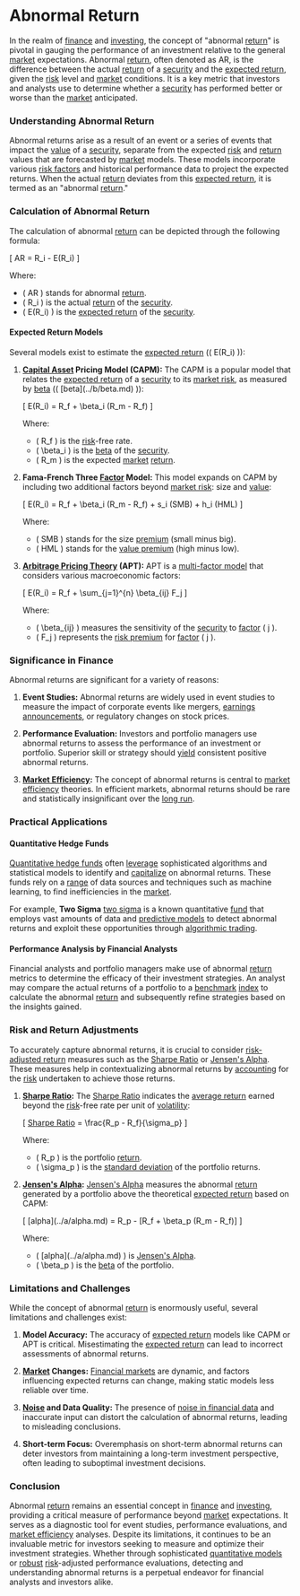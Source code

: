 # Abnormal Return

In the realm of [finance](../f/finance.md) and [investing](../i/investing.md), the concept of "abnormal [return](../r/return.md)" is pivotal in gauging the performance of an investment relative to the general [market](../m/market.md) expectations. Abnormal [return](../r/return.md), often denoted as AR, is the difference between the actual [return](../r/return.md) of a [security](../s/security.md) and the [expected return](../e/expected_return.md), given the [risk](../r/risk.md) level and [market](../m/market.md) conditions. It is a key metric that investors and analysts use to determine whether a [security](../s/security.md) has performed better or worse than the [market](../m/market.md) anticipated.

### Understanding Abnormal Return

Abnormal returns arise as a result of an event or a series of events that impact the [value](../v/value.md) of a [security](../s/security.md), separate from the expected [risk](../r/risk.md) and [return](../r/return.md) values that are forecasted by [market](../m/market.md) models. These models incorporate various [risk factors](../r/risk_factors_in_trading.md) and historical performance data to project the expected returns. When the actual [return](../r/return.md) deviates from this [expected return](../e/expected_return.md), it is termed as an "abnormal [return](../r/return.md)."

### Calculation of Abnormal Return

The calculation of abnormal [return](../r/return.md) can be depicted through the following formula:

\[ AR = R_i - E(R_i) \]

Where:
- \( AR \) stands for abnormal [return](../r/return.md).
- \( R_i \) is the actual [return](../r/return.md) of the [security](../s/security.md).
- \( E(R_i) \) is the [expected return](../e/expected_return.md) of the [security](../s/security.md).

#### Expected Return Models

Several models exist to estimate the [expected return](../e/expected_return.md) (\( E(R_i) \)):

1. **[Capital Asset](../c/capital_asset.md) Pricing Model (CAPM):**
   The CAPM is a popular model that relates the [expected return](../e/expected_return.md) of a [security](../s/security.md) to its [market risk](../m/market_risk.md), as measured by [beta](../b/beta.md) (\( \[beta](../b/beta.md) \)):

   \[ E(R_i) = R_f + \beta_i (R_m - R_f) \]

   Where:
   - \( R_f \) is the [risk](../r/risk.md)-free rate.
   - \( \beta_i \) is the [beta](../b/beta.md) of the [security](../s/security.md).
   - \( R_m \) is the expected [market](../m/market.md) [return](../r/return.md).

2. **Fama-French Three [Factor](../f/factor.md) Model:**
   This model expands on CAPM by including two additional factors beyond [market risk](../m/market_risk.md): size and [value](../v/value.md):

   \[ E(R_i) = R_f + \beta_i (R_m - R_f) + s_i (SMB) + h_i (HML) \]

   Where:
   - \( SMB \) stands for the size [premium](../p/premium.md) (small minus big).
   - \( HML \) stands for the [value premium](../v/value_premium.md) (high minus low).

3. **[Arbitrage Pricing Theory](../a/arbitrage_pricing_theory.md) (APT):**
   APT is a [multi-factor model](../m/multi-factor_model.md) that considers various macroeconomic factors:

   \[ E(R_i) = R_f + \sum_{j=1}^{n} \beta_{ij} F_j \]

   Where:
   - \( \beta_{ij} \) measures the sensitivity of the [security](../s/security.md) to [factor](../f/factor.md) \( j \).
   - \( F_j \) represents the [risk premium](../r/risk_premium.md) for [factor](../f/factor.md) \( j \).

### Significance in Finance

Abnormal returns are significant for a variety of reasons:

1. **Event Studies:**
   Abnormal returns are widely used in event studies to measure the impact of corporate events like mergers, [earnings announcements](../e/earnings_announcements.md), or regulatory changes on stock prices.

2. **Performance Evaluation:**
   Investors and portfolio managers use abnormal returns to assess the performance of an investment or portfolio. Superior skill or strategy should [yield](../y/yield.md) consistent positive abnormal returns.

3. **[Market Efficiency](../m/market_efficiency.md):**
   The concept of abnormal returns is central to [market efficiency](../m/market_efficiency.md) theories. In efficient markets, abnormal returns should be rare and statistically insignificant over the [long run](../l/long_run.md).

### Practical Applications

#### Quantitative Hedge Funds

[Quantitative hedge funds](../q/quantitative_hedge_funds.md) often [leverage](../l/leverage.md) sophisticated algorithms and statistical models to identify and [capitalize](../c/capitalize.md) on abnormal returns. These funds rely on a [range](../r/range.md) of data sources and techniques such as machine learning, to find inefficiencies in the [market](../m/market.md).

For example, **Two Sigma** [two sigma](https://www.twosigma.com/) is a known quantitative [fund](../f/fund.md) that employs vast amounts of data and [predictive models](../p/predictive_models_in_trading.md) to detect abnormal returns and exploit these opportunities through [algorithmic trading](../a/accountability.md).

#### Performance Analysis by Financial Analysts

Financial analysts and portfolio managers make use of abnormal [return](../r/return.md) metrics to determine the efficacy of their investment strategies. An analyst may compare the actual returns of a portfolio to a [benchmark](../b/benchmark.md) [index](../i/index_instrument.md) to calculate the abnormal [return](../r/return.md) and subsequently refine strategies based on the insights gained.

### Risk and Return Adjustments

To accurately capture abnormal returns, it is crucial to consider [risk-adjusted return](../r/risk-adjusted_return.md) measures such as the [Sharpe Ratio](../s/sharpe_ratio.md) or [Jensen's Alpha](../j/jensen's_alpha.md). These measures help in contextualizing abnormal returns by [accounting](../a/accounting.md) for the [risk](../r/risk.md) undertaken to achieve those returns.

1. **[Sharpe Ratio](../s/sharpe_ratio.md):**
   The [Sharpe Ratio](../s/sharpe_ratio.md) indicates the [average return](../a/average_return.md) earned beyond the [risk](../r/risk.md)-free rate per unit of [volatility](../v/volatility.md):

   \[ [Sharpe Ratio](../s/sharpe_ratio.md) = \frac{R_p - R_f}{\sigma_p} \]

   Where:
   - \( R_p \) is the portfolio [return](../r/return.md).
   - \( \sigma_p \) is the [standard deviation](../s/standard_deviation.md) of the portfolio returns.

2. **[Jensen's Alpha](../j/jensen's_alpha.md):**
   [Jensen's Alpha](../j/jensen's_alpha.md) measures the abnormal [return](../r/return.md) generated by a portfolio above the theoretical [expected return](../e/expected_return.md) based on CAPM:

   \[ \[alpha](../a/alpha.md) = R_p - [R_f + \beta_p (R_m - R_f)] \]

   Where:
   - \( \[alpha](../a/alpha.md) \) is [Jensen's Alpha](../j/jensen's_alpha.md).
   - \( \beta_p \) is the [beta](../b/beta.md) of the portfolio.

### Limitations and Challenges

While the concept of abnormal [return](../r/return.md) is enormously useful, several limitations and challenges exist:

1. **Model Accuracy:**
   The accuracy of [expected return](../e/expected_return.md) models like CAPM or APT is critical. Misestimating the [expected return](../e/expected_return.md) can lead to incorrect assessments of abnormal returns.

2. **[Market](../m/market.md) Changes:**
   [Financial markets](../f/financial_market.md) are dynamic, and factors influencing expected returns can change, making static models less reliable over time.

3. **[Noise](../n/noise.md) and Data Quality:**
   The presence of [noise in financial data](../n/noise_in_financial_data.md) and inaccurate input can distort the calculation of abnormal returns, leading to misleading conclusions.

4. **Short-term Focus:**
   Overemphasis on short-term abnormal returns can deter investors from maintaining a long-term investment perspective, often leading to suboptimal investment decisions.

### Conclusion

Abnormal [return](../r/return.md) remains an essential concept in [finance](../f/finance.md) and [investing](../i/investing.md), providing a critical measure of performance beyond [market](../m/market.md) expectations. It serves as a diagnostic tool for event studies, performance evaluations, and [market efficiency](../m/market_efficiency.md) analyses. Despite its limitations, it continues to be an invaluable metric for investors seeking to measure and optimize their investment strategies. Whether through sophisticated [quantitative models](../q/quantitative_models.md) or [robust](../r/robust.md) [risk](../r/risk.md)-adjusted performance evaluations, detecting and understanding abnormal returns is a perpetual endeavor for financial analysts and investors alike.